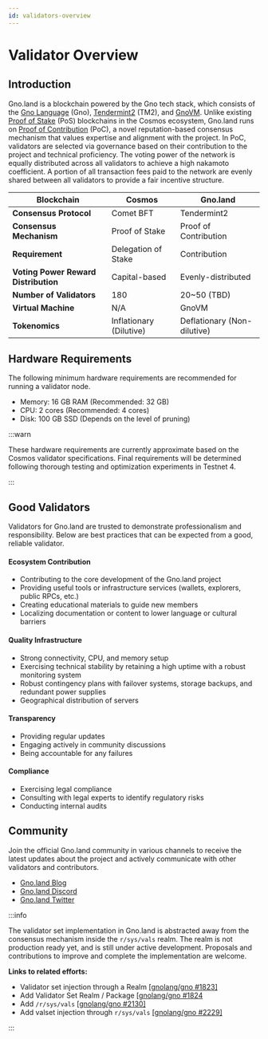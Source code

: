 ```yaml
---
id: validators-overview
---
```


# Validator Overview

## Introduction

Gno.land is a blockchain powered by the Gno tech stack, which consists of the [Gno Language](https://docs.gno.land/concepts/gno-language/) (Gno), [Tendermint2](https://docs.gno.land/concepts/tendermint2/) (TM2), and [GnoVM](https://docs.gno.land/concepts/gnovm/). Unlike existing [Proof of Stake](https://docs.cosmos.network/v0.46/modules/staking/) (PoS) blockchains in the Cosmos ecosystem, Gno.land runs on [Proof of Contribution](https://docs.gno.land/concepts/proof-of-contribution/) (PoC), a novel reputation-based consensus mechanism that values expertise and alignment with the project. In PoC, validators are selected via governance based on their contribution to the project and technical proficiency. The voting power of the network is equally distributed across all validators to achieve a high nakamoto coefficient. A portion of all transaction fees paid to the network are evenly shared between all validators to provide a fair incentive structure.

| **Blockchain**                       | Cosmos                  | Gno.land                    |
| ------------------------------------ | ----------------------- | --------------------------- |
| **Consensus Protocol**               | Comet BFT               | Tendermint2                 |
| **Consensus Mechanism**              | Proof of Stake          | Proof of Contribution       |
| **Requirement**                      | Delegation of Stake     | Contribution                |
| **Voting Power Reward Distribution** | Capital-based           | Evenly-distributed          |
| **Number of Validators**             | 180                     | 20~50 (TBD)                 |
| **Virtual Machine**                  | N/A                     | GnoVM                       |
| **Tokenomics**                       | Inflationary (Dilutive) | Deflationary (Non-dilutive) |

## Hardware Requirements

The following minimum hardware requirements are recommended for running a validator node.

- Memory: 16 GB RAM (Recommended: 32 GB)
- CPU: 2 cores (Recommended: 4 cores)
- Disk: 100 GB SSD (Depends on the level of pruning)

:::warn

These hardware requirements are currently approximate based on the Cosmos validator specifications. Final requirements will be determined following thorough testing and optimization experiments in Testnet 4.

:::

## Good Validators

Validators for Gno.land are trusted to demonstrate professionalism and responsibility. Below are best practices that can be expected from a good, reliable validator.

#### Ecosystem Contribution

- Contributing to the core development of the Gno.land project
- Providing useful tools or infrastructure services (wallets, explorers, public RPCs, etc.)
- Creating educational materials to guide new members
- Localizing documentation or content to lower language or cultural barriers

#### Quality Infrastructure

- Strong connectivity, CPU, and memory setup
- Exercising technical stability by retaining a high uptime with a robust monitoring system
- Robust contingency plans with failover systems, storage backups, and redundant power supplies
- Geographical distribution of servers

#### Transparency

- Providing regular updates
- Engaging actively in community discussions
- Being accountable for any failures

#### Compliance

- Exercising legal compliance
- Consulting with legal experts to identify regulatory risks
- Conducting internal audits

## Community

Join the official Gno.land community in various channels to receive the latest updates about the project and actively communicate with other validators and contributors.

- [Gno.land Blog](https://gno.land/r/gnoland/blog)
- [Gno.land Discord](https://discord.gg/w2MpVEunxr)
- [Gno.land Twitter](https://x.com/_gnoland)

:::info

The validator set implementation in Gno.land is abstracted away from the consensus mechanism inside the `r/sys/vals` realm. The realm is not production ready yet, and is still under active development. Proposals and contributions to improve and complete the implementation are welcome.

**Links to related efforts:**

- Validator set injection through a Realm [[gnolang/gno #1823]](https://github.com/gnolang/gno/issues/1823)
- Add Validator Set Realm / Package [[gnolang/gno #1824](https://github.com/gnolang/gno/issues/1824)
- Add `/r/sys/vals` [[gnolang/gno #2130]](https://github.com/gnolang/gno/pull/2130)
- Add valset injection through `r/sys/vals` [[gnolang/gno #2229]](https://github.com/gnolang/gno/pull/2229)

:::
